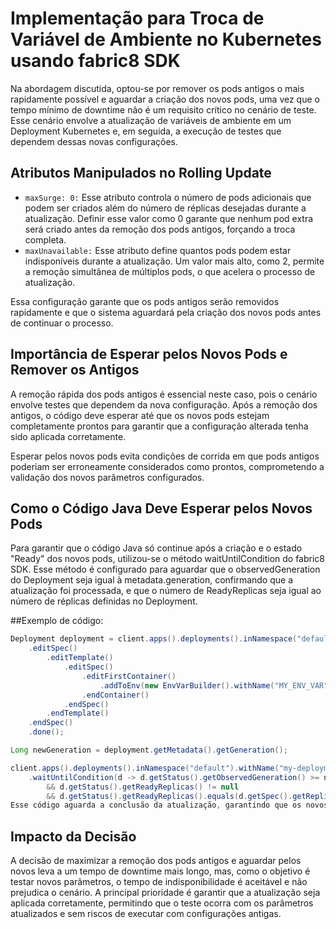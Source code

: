 # Implementação para Troca de Variável de Ambiente no Kubernetes usando fabric8 SDK

Na abordagem discutida, optou-se por remover os pods antigos o mais rapidamente possível e aguardar a criação dos novos pods, uma vez que o tempo mínimo de downtime não é um requisito crítico no cenário de teste. Esse cenário envolve a atualização de variáveis de ambiente em um Deployment Kubernetes e, em seguida, a execução de testes que dependem dessas novas configurações.

## Atributos Manipulados no Rolling Update

- `maxSurge: 0:` Esse atributo controla o número de pods adicionais que podem ser criados além do número de réplicas desejadas durante a atualização. Definir esse valor como 0 garante que nenhum pod extra será criado antes da remoção dos pods antigos, forçando a troca completa.
- `maxUnavailable:` Esse atributo define quantos pods podem estar indisponíveis durante a atualização. Um valor mais alto, como 2, permite a remoção simultânea de múltiplos pods, o que acelera o processo de atualização.

Essa configuração garante que os pods antigos serão removidos rapidamente e que o sistema aguardará pela criação dos novos pods antes de continuar o processo.

## Importância de Esperar pelos Novos Pods e Remover os Antigos

A remoção rápida dos pods antigos é essencial neste caso, pois o cenário envolve testes que dependem da nova configuração. Após a remoção dos antigos, o código deve esperar até que os novos pods estejam completamente prontos para garantir que a configuração alterada tenha sido aplicada corretamente.

Esperar pelos novos pods evita condições de corrida em que pods antigos poderiam ser erroneamente considerados como prontos, comprometendo a validação dos novos parâmetros configurados.

## Como o Código Java Deve Esperar pelos Novos Pods

Para garantir que o código Java só continue após a criação e o estado "Ready" dos novos pods, utilizou-se o método waitUntilCondition do fabric8 SDK. Esse método é configurado para aguardar que o observedGeneration do Deployment seja igual à metadata.generation, confirmando que a atualização foi processada, e que o número de ReadyReplicas seja igual ao número de réplicas definidas no Deployment.

##Exemplo de código:

```java
Deployment deployment = client.apps().deployments().inNamespace("default").withName("my-deployment").edit()
    .editSpec()
        .editTemplate()
            .editSpec()
                .editFirstContainer()
                    .addToEnv(new EnvVarBuilder().withName("MY_ENV_VAR").withValue("new-value").build())
                .endContainer()
            .endSpec()
        .endTemplate()
    .endSpec()
    .done();

Long newGeneration = deployment.getMetadata().getGeneration();

client.apps().deployments().inNamespace("default").withName("my-deployment")
    .waitUntilCondition(d -> d.getStatus().getObservedGeneration() >= newGeneration
        && d.getStatus().getReadyReplicas() != null 
        && d.getStatus().getReadyReplicas().equals(d.getSpec().getReplicas()), 10, TimeUnit.MINUTES);
Esse código aguarda a conclusão da atualização, garantindo que os novos pods estão prontos antes de prosseguir.
````

## Impacto da Decisão

A decisão de maximizar a remoção dos pods antigos e aguardar pelos novos leva a um tempo de downtime mais longo, mas, como o objetivo é testar novos parâmetros, o tempo de indisponibilidade é aceitável e não prejudica o cenário. A principal prioridade é garantir que a atualização seja aplicada corretamente, permitindo que o teste ocorra com os parâmetros atualizados e sem riscos de executar com configurações antigas.